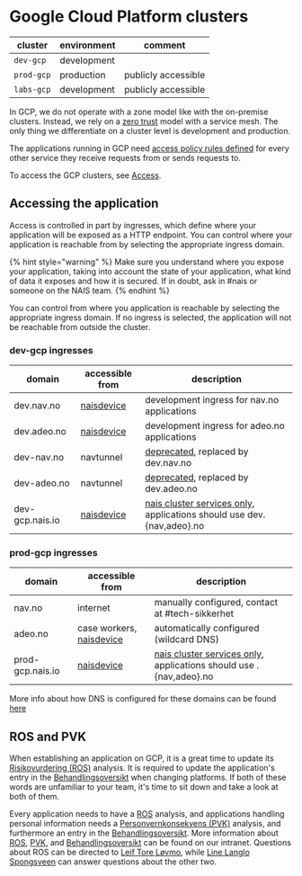 # Google Cloud Platform clusters

| cluster | environment | comment |
| ------- | ----------- | ------- |
| `dev-gcp` | development | |
| `prod-gcp` | production | publicly accessible |
| `labs-gcp` | development | publicly accessible |

In GCP, we do not operate with a zone model like with the on-premise clusters.
Instead, we rely on a [zero trust] model with a service mesh.
The only thing we differentiate on a cluster level is development and production.

The applications running in GCP need [access policy rules defined](../nais-application/access-policy.md) for every other service they receive requests from or sends requests to.

To access the GCP clusters, see [Access].

## Accessing the application

Access is controlled in part by ingresses, which define where your application will be exposed as a HTTP endpoint.
You can control where your application is reachable from by selecting the appropriate ingress domain.

{% hint style="warning" %}
Make sure you understand where you expose your application, taking into account
the state of your application, what kind of data it exposes and how it is
secured. If in doubt, ask in #nais or someone on the NAIS team.
{% endhint %}

You can control from where you application is reachable by selecting the appropriate ingress domain.
If no ingress is selected, the application will not be reachable from outside the cluster.

### dev-gcp ingresses

| domain | accessible from | description |
| ------ | --------------- | ----------- |
| dev.nav.no | [naisdevice](../device/README.md) | development ingress for nav.no applications |
| dev.adeo.no | [naisdevice](../device/README.md) | development ingress for adeo.no applications |
| dev-nav.no | navtunnel | [deprecated](https://github.com/navikt/pig/blob/master/kubeops/adr/004-common-ingresses.md), replaced by dev.nav.no |
| dev-adeo.no | navtunnel | [deprecated](https://github.com/navikt/pig/blob/master/kubeops/adr/004-common-ingresses.md), replaced by dev.adeo.no |
| dev-gcp.nais.io | [naisdevice](../device/README.md) | [nais cluster services only](https://github.com/navikt/pig/blob/master/kubeops/adr/004-common-ingresses.md), applications should use dev.{nav,adeo}.no |

### prod-gcp ingresses

| domain | accessible from | description |
| ------ | --------------- | ----------- |
| nav.no | internet | manually configured, contact at #tech-sikkerhet |
| adeo.no | case workers, [naisdevice](../device/README.md) | automatically configured (wildcard DNS) |
| prod-gcp.nais.io | [naisdevice](../device/README.md) | [nais cluster services only](https://github.com/navikt/pig/blob/master/kubeops/adr/004-common-ingresses.md), applications should use .{nav,adeo}.no |


More info about how DNS is configured for these domains can be found [here](../appendices/ingress-dns/README.md)

## ROS and PVK

When establishing an application on GCP, it is a great time to update its [Risikovurdering (ROS)][ROS] analysis.
It is required to update the application's entry in the [Behandlingsoversikt] when changing platforms.
If both of these words are unfamiliar to your team, it's time to sit down and take a look at both of them.

Every application needs to have a [ROS] analysis, and applications handling personal information needs a
[Personvernkonsekvens (PVK)][PVK] analysis, and furthermore an entry in the [Behandlingsoversikt]. More information
about [ROS], [PVK], and [Behandlingsoversikt] can be found on our intranet. Questions about ROS can be directed
to [Leif Tore Løvmo], while [Line Langlo Spongsveen] can answer questions about the other two.

[Teams]: ../basics/teams.md
[Access]: ../basics/access.md#google-cloud-platform-gcp
[Leif Tore Løvmo]: https://nav-it.slack.com/messages/DB4DDCACF
[Line Langlo Spongsveen]: https://nav-it.slack.com/messages/DNXJ7PMH7
[ROS]: https://navno.sharepoint.com/sites/intranett-it/SitePages/Risikovurderinger.aspx
[PVK]: https://navno.sharepoint.com/sites/intranett-personvern/SitePages/PVK.aspx
[Behandlingsoversikt]: https://navno.sharepoint.com/sites/intranett-personvern/SitePages/Behandlingskatalog.aspx
[zero trust]: ../appendices/zero-trust/README.md
